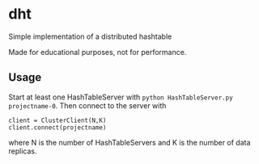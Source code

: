# dht
Simple implementation of a distributed hashtable

Made for educational purposes, not for performance.

## Usage
Start at least one HashTableServer with `python HashTableServer.py projectname-0`.
Then connect to the server with 
```
client = ClusterClient(N,K)
client.connect(projectname)
```
where N is the number of HashTableServers and K is the number of data replicas.
